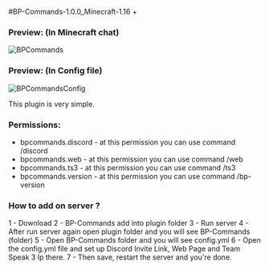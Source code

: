 #BP-Commands-1.0.0_Minecraft-1.16 +

### Preview: (In Minecraft chat) ###


![BPCommands](https://user-images.githubusercontent.com/70117557/117727839-dc363080-b1e8-11eb-9569-d7c17c0b700d.png)


### Preview: (In Config file) ###


![BPCommandsConfig](https://user-images.githubusercontent.com/70117557/117728080-3df69a80-b1e9-11eb-9956-5d629f06c076.png)



This plugin is very simple.


### Permissions: ###

- bpcommands.discord - at this permission you can use command /discord
- bpcommands.web - at this permission you can use command /web
- bpcommands.ts3 - at this permission you can use command /ts3
- bpcommands.version - at this permission you can use command /bp-version


### How to add on server ? ###

1 - Download
2 - BP-Commands add into plugin folder
3 - Run server
4 - After run server again open plugin folder and you will see BP-Commands (folder) 
5 - Open BP-Commands folder and you will see config.yml
6 - Open the config.yml file and set up Discord Invite Link, Web Page and Team Speak 3 Ip there.
7 - Then save, restart the server and you're done.
